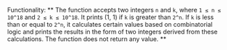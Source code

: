 Functionality: ** The function accepts two integers `n` and `k`, where `1 ≤ n ≤ 10^18` and `2 ≤ k ≤ 10^18`. It prints (1, 1) if `k` is greater than `2^n`. If `k` is less than or equal to `2^n`, it calculates certain values based on combinatorial logic and prints the results in the form of two integers derived from these calculations. The function does not return any value. **